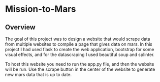 # Mission-to-Mars


## Overview
The goal of this project was to design a website that would scrape data from multiple websites to compile a page that gives data on mars. In this project I had used flask to create the web application, bootstrap for some visual effects, and for the datascraping I used beautiful soup and splinter.

To host this website you need to run the app.py file, and then the website will be run. Use the scrape button in the center of the website to generate new mars data that is up to date. 
